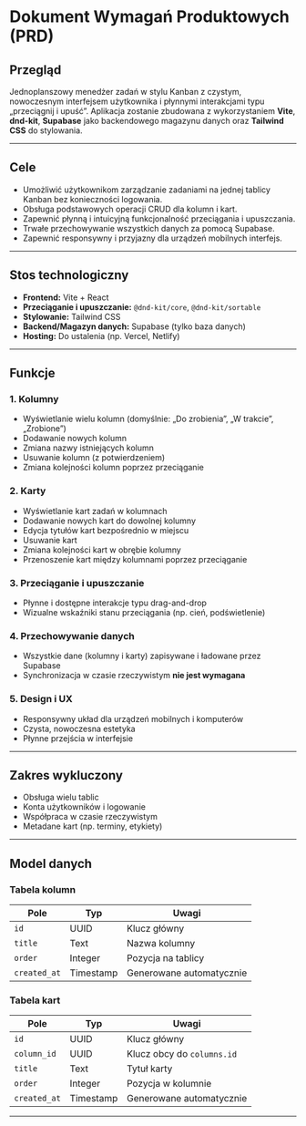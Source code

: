 # Dokument Wymagań Produktowych (PRD)

## Przegląd

Jednoplanszowy menedżer zadań w stylu Kanban z czystym, nowoczesnym interfejsem użytkownika i płynnymi interakcjami typu „przeciągnij i upuść”. Aplikacja zostanie zbudowana z wykorzystaniem **Vite**, **dnd-kit**, **Supabase** jako backendowego magazynu danych oraz **Tailwind CSS** do stylowania.

---

## Cele

- Umożliwić użytkownikom zarządzanie zadaniami na jednej tablicy Kanban bez konieczności logowania.
- Obsługa podstawowych operacji CRUD dla kolumn i kart.
- Zapewnić płynną i intuicyjną funkcjonalność przeciągania i upuszczania.
- Trwałe przechowywanie wszystkich danych za pomocą Supabase.
- Zapewnić responsywny i przyjazny dla urządzeń mobilnych interfejs.

---

## Stos technologiczny

- **Frontend:** Vite + React
- **Przeciąganie i upuszczanie:** `@dnd-kit/core`, `@dnd-kit/sortable`
- **Stylowanie:** Tailwind CSS
- **Backend/Magazyn danych:** Supabase (tylko baza danych)
- **Hosting:** Do ustalenia (np. Vercel, Netlify)

---

## Funkcje

### 1. Kolumny

- Wyświetlanie wielu kolumn (domyślnie: „Do zrobienia”, „W trakcie”, „Zrobione”)
- Dodawanie nowych kolumn
- Zmiana nazwy istniejących kolumn
- Usuwanie kolumn (z potwierdzeniem)
- Zmiana kolejności kolumn poprzez przeciąganie

### 2. Karty

- Wyświetlanie kart zadań w kolumnach
- Dodawanie nowych kart do dowolnej kolumny
- Edycja tytułów kart bezpośrednio w miejscu
- Usuwanie kart
- Zmiana kolejności kart w obrębie kolumny
- Przenoszenie kart między kolumnami poprzez przeciąganie

### 3. Przeciąganie i upuszczanie

- Płynne i dostępne interakcje typu drag-and-drop
- Wizualne wskaźniki stanu przeciągania (np. cień, podświetlenie)

### 4. Przechowywanie danych

- Wszystkie dane (kolumny i karty) zapisywane i ładowane przez Supabase
- Synchronizacja w czasie rzeczywistym **nie jest wymagana**

### 5. Design i UX

- Responsywny układ dla urządzeń mobilnych i komputerów
- Czysta, nowoczesna estetyka
- Płynne przejścia w interfejsie

---

## Zakres wykluczony

- Obsługa wielu tablic
- Konta użytkowników i logowanie
- Współpraca w czasie rzeczywistym
- Metadane kart (np. terminy, etykiety)

---

## Model danych

### Tabela kolumn

| Pole         | Typ       | Uwagi                    |
| ------------ | --------- | ------------------------ |
| `id`         | UUID      | Klucz główny             |
| `title`      | Text      | Nazwa kolumny            |
| `order`      | Integer   | Pozycja na tablicy       |
| `created_at` | Timestamp | Generowane automatycznie |

### Tabela kart

| Pole         | Typ       | Uwagi                      |
| ------------ | --------- | -------------------------- |
| `id`         | UUID      | Klucz główny               |
| `column_id`  | UUID      | Klucz obcy do `columns.id` |
| `title`      | Text      | Tytuł karty                |
| `order`      | Integer   | Pozycja w kolumnie         |
| `created_at` | Timestamp | Generowane automatycznie   |

---
